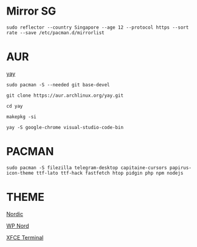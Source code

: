 # Mirror SG

```
sudo reflector --country Singapore --age 12 --protocol https --sort rate --save /etc/pacman.d/mirrorlist
```


# AUR

[yay](https://github.com/Jguer/yay)

```
sudo pacman -S --needed git base-devel
```

```
git clone https://aur.archlinux.org/yay.git
```

```
cd yay
```

```
makepkg -si
```

```
yay -S google-chrome visual-studio-code-bin
```

# PACMAN

```
sudo pacman -S filezilla telegram-desktop capitaine-cursors papirus-icon-theme ttf-lato ttf-hack fastfetch htop pidgin php npm nodejs
```

# THEME

[Nordic](https://www.pling.com/s/XFCE/p/1267246)

[WP Nord](https://github.com/FrenzyExists/wallpapers/blob/main/Nord/nord-aquarium.png)

[XFCE Terminal](https://github.com/nordtheme/xfce-terminal/blob/develop/src/nord.theme)




